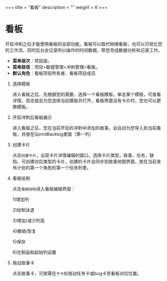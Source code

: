 ﻿+++
title = "看板"
description = ""
weight = 6
+++


# 看板

  开启冲刺之后才能使用看板的全部功能。看板可以取代物理看板，也可以可视化您的工作流，同时后台会记录所以操作的时间数据，帮您完成数据分析和记录工作。
  
  - **菜单层次**：项目层。
  - **菜单路径**：项目>敏捷管理>冲刺管理>看板。
  - **默认角色**：看板项目所有者、看板项目成员
  
 1. 选择模板
  
    进入看板之后，先根据您的需要，选择一个看板模板，单击某个模板，可查看详情，双击就会为您选择当前模板并打开，看板界面没有卡片时，您也可以更换模板。
  
 1. 开启冲刺后看板展示
  
    进入看板之后，您在当前开启的冲刺中添加的故事，会自动为您导入到当前看板，并放在SprintBacklog里面（第一列）

 1. 创建卡片
    
    点击`创建卡片`，出现卡片详情编辑的窗口，选择卡片类型，故事，任务，缺陷，可创建对应类型的卡片，创建的卡片会同步到故事地图界面，放在当前发布计划的第一个角色的第一个任务列里。

 1. 看板绘制
      
    点击`看板绘制`进入看板编辑界面：
      
    1)增加列
      
    2)绘制泳道
      
    3)增加/减少列高
      
    4)撤销/恢复
      
    5)保存
      
    6)在制品和起始列设置
    
 1. 拖动故事卡
    
    点击故事卡，可按需在`子卡`处拖动任务卡或bug卡至看板对应位置。